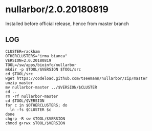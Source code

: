 nullarbor/2.0.20180819
======================

Installed before official release, hence from master branch

LOG
---

    CLUSTER=rackham
    OTHERCLUSTERS="irma bianca"
    VERSION=2.0.20180819
    TOOL=/sw/apps/bioinfo/nullarbor
    mkdir -p $TOOL/$VERSION $TOOL/src
    cd $TOOL/src
    wget https://codeload.github.com/tseemann/nullarbor/zip/master
    unzip master
    mv nullarbor-master ../$VERSION/$CLUSTER
    cd ..
    rm -rf nullarbor-master
    cd $TOOL/$VERSION
    for c in $OTHERCLUSTERS; do
      ln -fs $CLUSTER $c
    done
    chgrp -R sw $TOOL/$VERSION
    chmod g+rwx $TOOL/$VERSION
